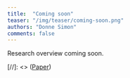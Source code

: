 ```yaml
---
title:  "Coming soon"
teaser: "/img/teaser/coming-soon.png"
authors: "Donne Simon"
comments: false
---
```


Research overview coming soon.

[//]: <> ([Paper](/papers/hough-networks.pdf))
